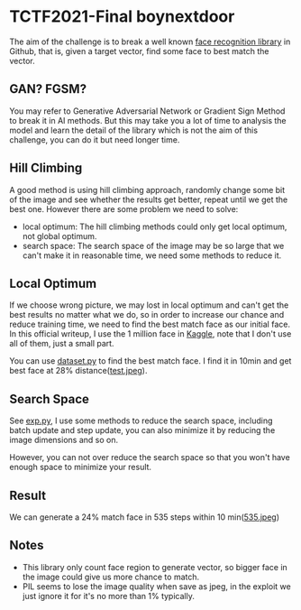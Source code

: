 # TCTF2021-Final boynextdoor

The aim of the challenge is to break a well known [face recognition library](https://github.com/ageitgey/face_recognition) in Github, that is, given a target vector, find some face to best match the vector.

## GAN? FGSM?

You may refer to Generative Adversarial Network or Gradient Sign Method to break it in AI methods. But this may take you a lot of time to analysis the model and learn the detail of the library which is not the aim of this challenge, you can do it but need longer time.

## Hill Climbing

A good method is using hill climbing approach, randomly change some bit of the image and see whether the results get better, repeat until we get the best one. However there are some problem we need to solve:

- local optimum: The hill climbing methods could only get local optimum, not global optimum.
- search space: The search space of the image may be so large that we can't make it in reasonable time, we need some methods to reduce it.

## Local Optimum

If we choose wrong picture, we may lost in local optimum and can't get the best results no matter what we do, so in order to increase our chance and reduce training time, we need to find the best match face as our initial face. In this official writeup, I use the 1 million face in [Kaggle](https://www.kaggle.com/tunguz/1-million-fake-faces), note that I don't use all of them, just a small part.

You can use [dataset.py](dataset.py) to find the best match face. I find it in 10min and get best face at 28% distance([test.jpeg](test.jpeg)).

## Search Space

See [exp.py](exp.py), I use some methods to reduce the search space, including batch update and step update, you can also minimize it by reducing the image dimensions and so on.

However, you can not over reduce the search space so that you won't have enough space to minimize your result.

## Result

We can generate a 24% match face in 535 steps within 10 min([535.jpeg](535.jpeg))

## Notes

- This library only count face region to generate vector, so bigger face in the image could give us more chance to match.
- PIL seems to lose the image quality when save as jpeg, in the exploit we just ignore it for it's no more than 1% typically.